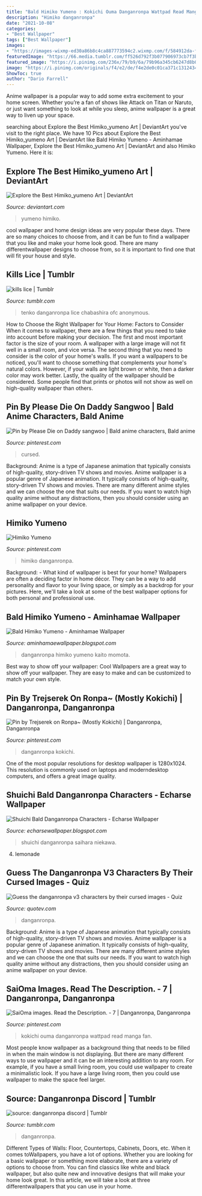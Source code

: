```yaml
---
title: "Bald Himiko Yumeno : Kokichi Ouma Danganronpa Wattpad Read Manga Fan"
description: "Himiko danganronpa"
date: "2021-10-08"
categories:
- "Best Wallpaper"
tags: ["Best Wallpaper"]
images:
- "https://images-wixmp-ed30a86b8c4ca887773594c2.wixmp.com/f/584912da-f2a8-466e-af38-d0366c8d0a70/dbejvko-a1f3815b-b20c-4314-9a72-364bfdf82a41.png/v1/fill/w_265,h_350,q_70,strp/himiko_yumeno_by_suzuyaart_dbejvko-350t.jpg?token=eyJ0eXAiOiJKV1QiLCJhbGciOiJIUzI1NiJ9.eyJzdWIiOiJ1cm46YXBwOjdlMGQxODg5ODIyNjQzNzNhNWYwZDQxNWVhMGQyNmUwIiwiaXNzIjoidXJuOmFwcDo3ZTBkMTg4OTgyMjY0MzczYTVmMGQ0MTVlYTBkMjZlMCIsIm9iaiI6W1t7ImhlaWdodCI6Ijw9Njg0OCIsInBhdGgiOiJcL2ZcLzU4NDkxMmRhLWYyYTgtNDY2ZS1hZjM4LWQwMzY2YzhkMGE3MFwvZGJlanZrby1hMWYzODE1Yi1iMjBjLTQzMTQtOWE3Mi0zNjRiZmRmODJhNDEucG5nIiwid2lkdGgiOiI8PTUxOTAifV1dLCJhdWQiOlsidXJuOnNlcnZpY2U6aW1hZ2Uub3BlcmF0aW9ucyJdfQ.3tKQcH4jY0Fu8OjcTfrK4a7ImaJU6GIPogrE7hGD43Y"
featuredImage: "https://66.media.tumblr.com/ff526d792f3b077906973cb7f3bfe2cb/tumblr_inline_pc1zftuzLc1uzoftm_400.png"
featured_image: "https://i.pinimg.com/236x/79/b9/6a/79b96a345cb6247d8b0dbb44b69d8aad.jpg?nii=t"
image: "https://i.pinimg.com/originals/f4/e2/de/f4e2de0c01ca371c131243479aad5e26.jpg"
ShowToc: true
author: "Dario Farrell"
---
```



Anime wallpaper is a popular way to add some extra excitement to your home screen. Whether you’re a fan of shows like Attack on Titan or Naruto, or just want something to look at while you sleep, anime wallpaper is a great way to liven up your space.

	

		
searching about Explore the Best Himiko_yumeno Art | DeviantArt you've visit to the right place. We have 10 Pics about Explore the Best Himiko_yumeno Art | DeviantArt like Bald Himiko Yumeno - Aminhamae Wallpaper, Explore the Best Himiko_yumeno Art | DeviantArt and also Himiko Yumeno. Here it is:
		
    
## Explore The Best Himiko_yumeno Art | DeviantArt

<img loading=lazy src="https://images-wixmp-ed30a86b8c4ca887773594c2.wixmp.com/f/584912da-f2a8-466e-af38-d0366c8d0a70/dbejvko-a1f3815b-b20c-4314-9a72-364bfdf82a41.png/v1/fill/w_265,h_350,q_70,strp/himiko_yumeno_by_suzuyaart_dbejvko-350t.jpg?token=eyJ0eXAiOiJKV1QiLCJhbGciOiJIUzI1NiJ9.eyJzdWIiOiJ1cm46YXBwOjdlMGQxODg5ODIyNjQzNzNhNWYwZDQxNWVhMGQyNmUwIiwiaXNzIjoidXJuOmFwcDo3ZTBkMTg4OTgyMjY0MzczYTVmMGQ0MTVlYTBkMjZlMCIsIm9iaiI6W1t7ImhlaWdodCI6Ijw9Njg0OCIsInBhdGgiOiJcL2ZcLzU4NDkxMmRhLWYyYTgtNDY2ZS1hZjM4LWQwMzY2YzhkMGE3MFwvZGJlanZrby1hMWYzODE1Yi1iMjBjLTQzMTQtOWE3Mi0zNjRiZmRmODJhNDEucG5nIiwid2lkdGgiOiI8PTUxOTAifV1dLCJhdWQiOlsidXJuOnNlcnZpY2U6aW1hZ2Uub3BlcmF0aW9ucyJdfQ.3tKQcH4jY0Fu8OjcTfrK4a7ImaJU6GIPogrE7hGD43Y" onerror="this.onerror=null;this.src='https://tse3.mm.bing.net/th?id=OIP.wYRCpzpK0LF2sa0JxrTMlgAAAA&amp;pid=15.1';" alt="Explore the Best Himiko_yumeno Art | DeviantArt">

_Source: deviantart.com_

>yumeno himiko. 

	

cool wallpaper and home design ideas are very popular these days. There are so many choices to choose from, and it can be fun to find a wallpaper that you like and make your home look good. There are many differentwallpaper designs to choose from, so it is important to find one that will fit your house and style.

    
## Kills Lice | Tumblr

<img loading=lazy src="https://66.media.tumblr.com/ff526d792f3b077906973cb7f3bfe2cb/tumblr_inline_pc1zftuzLc1uzoftm_400.png" onerror="this.onerror=null;this.src='https://tse2.mm.bing.net/th?id=OIP.4pxbR-JuukinpcIygDos5wAAAA&amp;pid=15.1';" alt="kills lice | Tumblr">

_Source: tumblr.com_

>tenko danganronpa lice chabashira ofc anonymous. 

	

How to Choose the Right Wallpaper for Your Home: Factors to Consider
When it comes to wallpaper, there are a few things that you need to take into account before making your decision. The first and most important factor is the size of your room. A wallpaper with a large image will not fit well in a small room, and vice versa. 
The second thing that you need to consider is the color of your home's walls. If you want a wallpapers to be noticed, you'll want to choose something that complements your home's natural colors. However, if your walls are light brown or white, then a darker color may work better. 
Lastly, the quality of the wallpaper should be considered. Some people find that prints or photos will not show as well on high-quality wallpaper than others.

    
## Pin By Please Die On Daddy Sangwoo | Bald Anime Characters, Bald Anime

<img loading=lazy src="https://i.pinimg.com/236x/79/b9/6a/79b96a345cb6247d8b0dbb44b69d8aad.jpg?nii=t" onerror="this.onerror=null;this.src='https://tse4.mm.bing.net/th?id=OIP.w2Wc4L3njqdDBHnNFWpsJAAAAA&amp;pid=15.1';" alt="Pin by Please Die on Daddy sangwoo | Bald anime characters, Bald anime">

_Source: pinterest.com_

>cursed. 

	

Background: Anime is a type of Japanese animation that typically consists of high-quality, story-driven TV shows and movies.
Anime wallpaper is a popular genre of Japanese animation. It typically consists of high-quality, story-driven TV shows and movies. There are many different anime styles and we can choose the one that suits our needs. If you want to watch high quality anime without any distractions, then you should consider using an anime wallpaper on your device.

    
## Himiko Yumeno

<img loading=lazy src="https://i.pinimg.com/736x/fd/9f/30/fd9f30cdc0185f2993552f88e9d230f9.jpg" onerror="this.onerror=null;this.src='https://tse2.mm.bing.net/th?id=OIP.Sml8Is7U0hiU9e_HgXzGKQHaFw&amp;pid=15.1';" alt="Himiko Yumeno">

_Source: pinterest.com_

>himiko danganronpa. 

	

Background: - What kind of wallpaper is best for your home?
Wallpapers are often a deciding factor in home décor. They can be a way to add personality and flavor to your living space, or simply as a backdrop for your pictures. Here, we'll take a look at some of the best wallpaper options for both personal and professional use.

    
## Bald Himiko Yumeno - Aminhamae Wallpaper

<img loading=lazy src="https://i.pinimg.com/originals/c3/f0/b0/c3f0b09093c0a8305baf0faf4ef57eb8.jpg" onerror="this.onerror=null;this.src='https://tse2.mm.bing.net/th?id=OIP.114veM3Tdib9X33HizjzJgHaFT&amp;pid=15.1';" alt="Bald Himiko Yumeno - Aminhamae Wallpaper">

_Source: aminhamaewallpaper.blogspot.com_

>danganronpa himiko yumeno kaito momota. 

	

Best way to show off your wallpaper:
Cool Wallpapers are a great way to show off your wallpaper. They are easy to make and can be customized to match your own style.

    
## Pin By Trejserek On Ronpa~ (Mostly Kokichi) | Danganronpa, Danganronpa

<img loading=lazy src="https://i.pinimg.com/736x/08/c5/80/08c5808ed060225bf2810d045170a08c.jpg" onerror="this.onerror=null;this.src='https://tse4.mm.bing.net/th?id=OIP.hTHWzLrtIvPNUo_gz2aBFwHaKN&amp;pid=15.1';" alt="Pin by Trejserek on Ronpa~ (Mostly Kokichi) | Danganronpa, Danganronpa">

_Source: pinterest.com_

>danganronpa kokichi. 

	

One of the most popular resolutions for desktop wallpaper is 1280x1024. This resolution is commonly used on laptops and moderndesktop computers, and offers a great image quality.

    
## Shuichi Bald Danganronpa Characters - Echarse Wallpaper

<img loading=lazy src="https://i.pinimg.com/originals/f4/e2/de/f4e2de0c01ca371c131243479aad5e26.jpg" onerror="this.onerror=null;this.src='https://tse4.mm.bing.net/th?id=OIP.jlOOvpMMWSCYGsagaPaD4QHaHa&amp;pid=15.1';" alt="Shuichi Bald Danganronpa Characters - Echarse Wallpaper">

_Source: echarsewallpaper.blogspot.com_

>shuichi danganronpa saihara niekawa. 

	

4. lemonade 

    
## Guess The Danganronpa V3 Characters By Their Cursed Images - Quiz

<img loading=lazy src="https://i.quotev.com/gdfubvvtodiq.jpg" onerror="this.onerror=null;this.src='https://tse1.mm.bing.net/th?id=OIP.IEyl7ueB1t4rFdflnEesdAAAAA&amp;pid=15.1';" alt="Guess the danganronpa v3 characters by their cursed images - Quiz">

_Source: quotev.com_

>danganronpa. 

	

Background: Anime is a type of Japanese animation that typically consists of high-quality, story-driven TV shows and movies.
Anime wallpaper is a popular genre of Japanese animation. It typically consists of high-quality, story-driven TV shows and movies. There are many different anime styles and we can choose the one that suits our needs. If you want to watch high quality anime without any distractions, then you should consider using an anime wallpaper on your device.

    
## SaiOma Images.  Read The Description.  - 7 | Danganronpa, Danganronpa

<img loading=lazy src="https://i.pinimg.com/originals/57/3a/8c/573a8c5b94032f4747e168e9a4389fd8.jpg" onerror="this.onerror=null;this.src='https://tse4.mm.bing.net/th?id=OIP.I-lWi2TGVVjMg8_lwyYLxAHaJJ&amp;pid=15.1';" alt="SaiOma images.  Read the Description.  - 7 | Danganronpa, Danganronpa">

_Source: pinterest.com_

>kokichi ouma danganronpa wattpad read manga fan. 

	

Most people know wallpaper as a background thing that needs to be filled in when the main window is not displaying. But there are many different ways to use wallpaper and it can be an interesting addition to any room. For example, if you have a small living room, you could use wallpaper to create a minimalistic look. If you have a large living room, then you could use wallpaper to make the space feel larger.

    
## Source: Danganronpa Discord | Tumblr

<img loading=lazy src="https://64.media.tumblr.com/648ceefc510e1634864ddf5b4d2965ac/tumblr_pdeu2gknTJ1uy0e9d_500.png" onerror="this.onerror=null;this.src='https://tse1.mm.bing.net/th?id=OIP.hvCJ7E6BZAHSt35zNYYjeQAAAA&amp;pid=15.1';" alt="source: danganronpa discord | Tumblr">

_Source: tumblr.com_

>danganronpa. 

	

Different Types of Walls: Floor, Countertops, Cabinets, Doors, etc.
When it comes toWallpapers, you have a lot of options. Whether you are looking for a basic wallpaper or something more elaborate, there are a variety of options to choose from. You can find classics like white and black wallpaper, but also quite new and innovative designs that will make your home look great. In this article, we will take a look at three differentwallpapers that you can use in your home.

